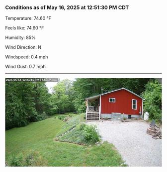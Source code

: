 ### Conditions as of May 16, 2025 at 12:51:30 PM CDT 

Temperature: 74.60 &deg;F

Feels like: 74.60 &deg;F

Humidity: 85%

Wind Direction: N

Windspeed: 0.4 mph

Wind Gust: 0.7 mph

---

<img src="./images/latest.jpeg"/>

